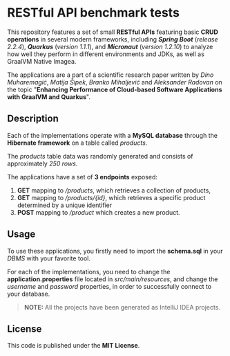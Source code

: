 # RESTful API benchmark tests

This repository features a set of small **RESTful APIs** featuring basic **CRUD operations** in several modern frameworks, including **_Spring Boot_** (_release 2.2.4_), **_Quarkus_** (_version 1.1.1_), and **_Micronaut_** (_version 1.2.10_) to analyze how well they perform in different environments and JDKs, as well as GraalVM Native Imagea.

The applications are a part of a scientific research paper written by _Dino Muharemagić_, _Matija Šipek_, _Branko Mihaljević_ and _Aleksander Radovan_ on the topic "**Enhancing Performance of Cloud-based Software Applications with GraalVM and Quarkus**".

## Description

Each of the implementations operate with a **MySQL database** through the **Hibernate framework** on a table called _products_.

The _products_ table data was randomly generated and consists of approximately _250 rows_.

The applications have a set of **3 endpoints** exposed:

1.  **GET** mapping to _/products_, which retrieves a collection of products,
2.  **GET** mapping to _/products/{id}_, which retrieves a specific product determined by a unique identifier
3.  **POST** mapping to _/product_ which creates a new product.

## Usage

To use these applications, you firstly need to import the **schema.sql** in your _DBMS_ with your favorite tool.

For each of the implementations, you need to change the **application.properties** file located in _src/main/resources_, and change the _username_ and _password_ properties, in order to successfully connect to your database.

> **NOTE:** All the projects have been generated as IntelliJ IDEA projects.

## License

This code is published under the **MIT License**.
